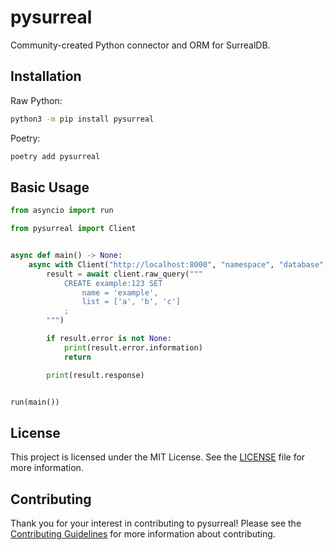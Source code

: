 # pysurreal

Community-created Python connector and ORM for SurrealDB.

## Installation

Raw Python:

```bash
python3 -m pip install pysurreal
```

Poetry:

```bash
poetry add pysurreal
```

## Basic Usage

```py
from asyncio import run

from pysurreal import Client


async def main() -> None:
    async with Client("http://localhost:8000", "namespace", "database", "root", "root") as client:
        result = await client.raw_query("""
            CREATE example:123 SET
                name = 'example',
                list = ['a', 'b', 'c']
            ;
        """)

        if result.error is not None:
            print(result.error.information)
            return

        print(result.response)


run(main())
```

## License

This project is licensed under the MIT License. See the [LICENSE](LICENSE) file for more information.

## Contributing

Thank you for your interest in contributing to pysurreal! Please see the [Contributing Guidelines](CONTRIBUTING.md) for more information about contributing.

